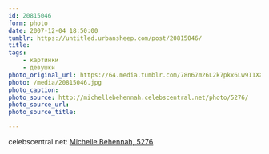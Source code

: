 ```yaml
---
id: 20815046
form: photo
date: 2007-12-04 18:50:00
tumblr: https://untitled.urbansheep.com/post/20815046/
title:
tags:
    - картинки
    - девушки
photo_original_url: https://64.media.tumblr.com/78n67m26L2k7pkx6Lw9I1XXZ_1280.jpg
photo: /media/20815046.jpg
photo_caption: 
photo_source: http://michellebehennah.celebscentral.net/photo/5276/
photo_source_url:
photo_source_title:

---
```


<p>celebscentral.net: <a href="http://michellebehennah.celebscentral.net/photo/5276/">Michelle Behennah, 5276</a></p>
